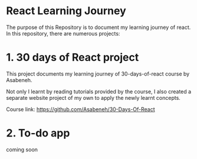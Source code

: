 # React Learning Journey

The purpose of this Repository is to document my learning journey of react. In this repository, there are numerous projects:

# 1. 30 days of React project

This project documents my learning journey of 30-days-of-react course by Asabeneh.

Not only I learnt by reading tutorials provided by the course, I also created a separate website project of my own to apply the newly learnt concepts. 

Course link: https://github.com/Asabeneh/30-Days-Of-React

# 2. To-do app
coming soon

